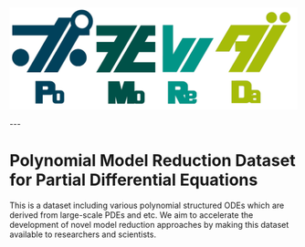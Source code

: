 <p align="center">
  <img src="https://github.com/smallpondtom/PoMoReDa/blob/main/logo/PoMoReDa_small.png?raw=true" alt="PoMoReDa Logo"/>
</p>
---

# Polynomial Model Reduction Dataset for Partial Differential Equations

This is a dataset including various polynomial structured ODEs which are derived from large-scale PDEs and etc.
We aim to accelerate the development of novel model reduction approaches by making this dataset available to researchers and scientists.
